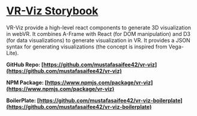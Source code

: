 # [VR-Viz Storybook](https://vr-viz.netlify.com)

VR-Viz provide a high-level react components to generate 3D visualization in webVR. It combines A-Frame with React (for DOM manipulation) and D3 (for data visualizations) to generate visualization in VR. It provides a JSON syntax for generating visualizations (the concept is inspired from Vega-Lite).

__GitHub Repo: [https://github.com/mustafasaifee42/vr-viz](https://github.com/mustafasaifee42/vr-viz)__

__NPM Package: [https://www.npmjs.com/package/vr-viz](https://www.npmjs.com/package/vr-viz)__

__BoilerPlate: [https://github.com/mustafasaifee42/vr-viz-boilerplate](https://github.com/mustafasaifee42/vr-viz-boilerplate)__
